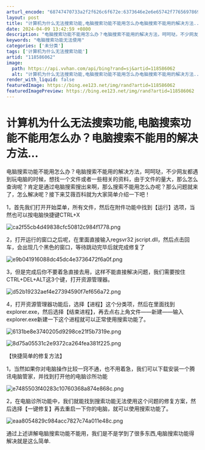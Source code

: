 ```yaml
---
arturl_encode: "68747470733a2f2f626c6f672e:6373646e2e6e65742f77656978696e5f33333733373236312f:61727469636c652f64657461696c732f313138353836303632"
layout: post
title: "计算机为什么无法搜索功能,电脑搜索功能不能用怎么办电脑搜索不能用的解决方法..."
date: 2024-04-09 13:42:59 +0800
description: "电脑搜索功能不能用怎么办？电脑搜索不能用的解决方法，呵呵哒，不少网友都遇到玩电脑的时候，想找一个文件"
keywords: "电脑搜索功能无法使用"
categories: ['未分类']
tags: ['计算机为什么无法搜索功能']
artid: "118586062"
image:
  path: https://api.vvhan.com/api/bing?rand=sj&artid=118586062
  alt: "计算机为什么无法搜索功能,电脑搜索功能不能用怎么办电脑搜索不能用的解决方法..."
render_with_liquid: false
featuredImage: https://bing.ee123.net/img/rand?artid=118586062
featuredImagePreview: https://bing.ee123.net/img/rand?artid=118586062
---
```


# 计算机为什么无法搜索功能,电脑搜索功能不能用怎么办？电脑搜索不能用的解决方法...

电脑搜索功能不能用怎么办？电脑搜索不能用的解决方法，呵呵哒，不少网友都遇到玩电脑的时候，想找一个文件或者一些相关的资料，由于文件的量大，那么怎么查询呢？肯定是通过电脑搜索搜出来啊，那么搜索不能用怎么办呢？那么问题就来了，怎么解决呢？接下来艾薇百科就为大家简单介绍一下吧！

1，首先我们打开开始菜单，所有文件，然后在附件功能中找到【运行】选项，当然也可以按电脑快捷键CTRL+X

![ca2f55cb4d49838cfc50812c984f1778.png](https://i-blog.csdnimg.cn/blog_migrate/cb24e4ffa30304846a4c15f2b745d6d5.jpeg)

2，打开运行的窗口之后呢，在里面直接输入regsvr32 jscript.dll，然后点击回车，会出现几个黑色的窗口，等待跳动完毕后就完成修复了

![e9b041916088dc45dc4e3736472f6a0f.png](https://i-blog.csdnimg.cn/blog_migrate/39d6e28a46f6cd824756ed4501454b4e.jpeg)

3，但是完成后你不要着急直接去用，这样不能直接解决问题，我们需要按住CTRL+DEL+ALT这3个键，打开资源管理器。

![d52b19232aef4e27394590f7ef656a72.png](https://i-blog.csdnimg.cn/blog_migrate/0abece70947cc2505f270d2ffda5e622.jpeg)

4，打开资源管理器功能后，选择【进程】这个分类项，然后在里面找到explorer.exe，然后选择【结束进程】，再去点右上角文件——新建——输入explorer.exe新建一下这个进程就可以正常使用搜索功能了。

![6131be8e3740205d9298ce21f5b7319e.png](https://i-blog.csdnimg.cn/blog_migrate/3dba00e02892cef67e9beb6fa2285236.jpeg)

![8d75a05531c2e9372ca264fea381f225.png](https://i-blog.csdnimg.cn/blog_migrate/f8c551063a792d513218d1c73c416bbf.jpeg)

【快捷简单的修复方法】

1，当然如果你对电脑操作比较一窍不通，也不用着急，我们可以下载安装一个腾讯电脑管家，并找到打开他的电脑诊所功能

![e7485503f40283c10760368a874e868c.png](https://i-blog.csdnimg.cn/blog_migrate/54266d1db6c6ac17757a08d7a11dd50f.jpeg)

2，在电脑诊所功能中，我们就能找到搜索功能无法使用这个问题的修复方案，然后选择【一键修复】再去重启一下你的电脑，就可以使用搜索功能了。

![eaa8054829c984acc7827c74a011e48c.png](https://i-blog.csdnimg.cn/blog_migrate/4662864f244467f475ba9093799ea75d.jpeg)

通过上述讲解电脑搜索功能不能用，我们是不是学到了很多东西,电脑搜索功能得解决就是这么简单.